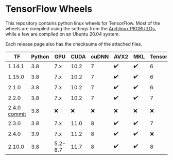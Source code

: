 # TensorFlow Wheels
This repository contains python linux wheels for TensorFlow. Most of the
wheels are compiled using the settings from the
[Archlinux PKGBUILDs](https://github.com/archlinux/svntogit-community/blob/packages/tensorflow/trunk/PKGBUILD),
while a few are compiled on an Ubuntu 20.04 system.

Each release page also has the checksums of the attached files.

| TF | Python | GPU | CUDA | cuDNN | AVX2 | MKL | TensorRT | Links |
|-|-|-|-|-|-|-|-|-|
| 1.14.1 | 3.8 | 7.x | 10.2 | 7 | :heavy_check_mark: | :heavy_check_mark: | 6 | [Release](https://github.com/agkphysics/tensorflow-wheels/releases/tag/tf_1.14.1_gpu_cm7x_cuda102_cudnn7_avx2_mkl_trt6) |
| 1.15.0 | 3.8 | 7.x | 10.2 | 7 | :heavy_check_mark: | :heavy_check_mark: | 6 | [Release](https://github.com/agkphysics/tensorflow-wheels/releases/tag/tf_1.15.0_gpu_cm7x_cuda102_cudnn7_avx2_mkl_trt6) |
| 2.1.0 | 3.8 | 7.x | 10.2 | 7 | :heavy_check_mark: | :heavy_check_mark: | 6 | [Release](https://github.com/agkphysics/tensorflow-wheels/releases/tag/tf_2.1.0_gpu_cm7x_cuda102_cudnn7_avx2_mkl_trt6) |
| 2.2.0 | 3.8 | 7.x | 10.2 | 7 | :heavy_check_mark: | :heavy_check_mark: | 7 | [Release](https://github.com/agkphysics/tensorflow-wheels/releases/tag/tf_2.2.0_gpu_cm7x_cuda102_cudnn7_avx2_mkl_trt7) |
| 2.4.0 [commit](https://github.com/tensorflow/tensorflow/commit/210cf0a0142af9d1bd21a7de82d5dd0afffc6c68) | 3.8 | :x: | :x: | :x: | :x: | :x: | :x: | [Release](https://github.com/agkphysics/tensorflow-wheels/releases/tag/tf_2.4.0_nogpu_noavx_nomkl) |
| 2.3.0 | 3.8 | 7.x | 11.0 | 8 | :heavy_check_mark: | :heavy_check_mark: | 7 | [Release](https://github.com/agkphysics/tensorflow-wheels/releases/tag/tf_2.3.0_gpu_cm7x_cuda110_cudnn8_avx2_mkl_trt7) |
| 2.4.0 | 3.9 | 7.x | 11.2 | 8 | :heavy_check_mark: | :heavy_check_mark: | :x: | [Release](https://github.com/agkphysics/tensorflow-wheels/releases/tag/tf_2.4.0_linux_gpu_py39_cm7x_cuda112_cudnn8_avx2_mkl) |
| 2.10.0 | 3.8 | 5.2-8.7 | 11.7 | 8 | :heavy_check_mark: | :heavy_check_mark: | 8 | [Release](https://github.com/agkphysics/tensorflow-wheels/releases/tag/tf_2.10.0_gpu_cuda117_cudnn8_avx2_mkl_trt8) |
